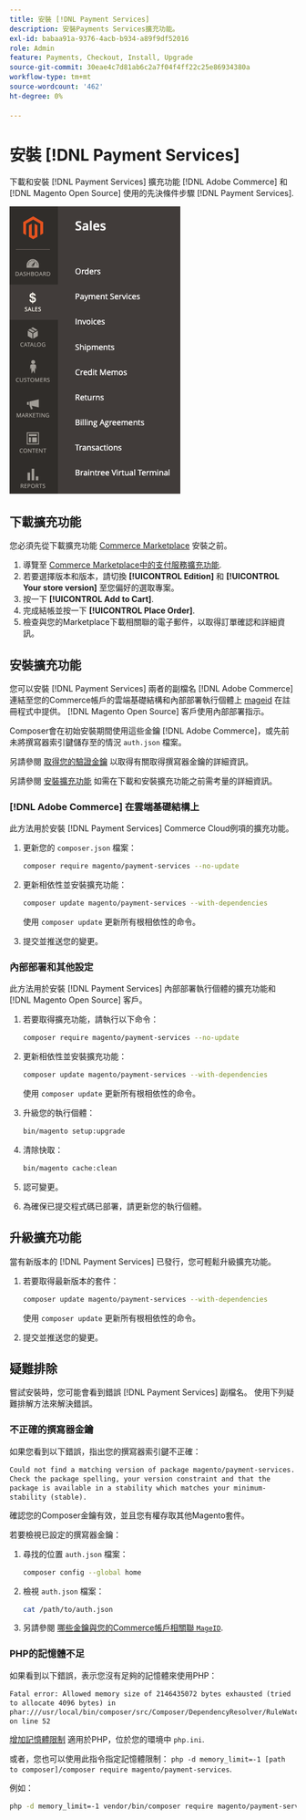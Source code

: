 ```yaml
---
title: 安裝 [!DNL Payment Services]
description: 安裝Payments Services擴充功能。
exl-id: babaa91a-9376-4acb-b934-a89f9df52016
role: Admin
feature: Payments, Checkout, Install, Upgrade
source-git-commit: 30eae4c7d81ab6c2a7f04f4ff22c25e86934380a
workflow-type: tm+mt
source-wordcount: '462'
ht-degree: 0%

---
```


# 安裝 [!DNL Payment Services]

下載和安裝 [!DNL Payment Services] 擴充功能 [!DNL Adobe Commerce] 和 [!DNL Magento Open Source] 使用的先決條件步驟 [!DNL Payment Services].

![[!DNL Payment Services] 擴充功能管理檢視](assets/admin-view.png)

## 下載擴充功能

您必須先從下載擴充功能 [Commerce Marketplace](https://experienceleague.adobe.com/docs/commerce-admin/start/resources/commerce-marketplace.html) 安裝之前。

1. 導覽至 [Commerce Marketplace中的支付服務擴充功能](https://marketplace.magento.com/magento-payment-services.html).
1. 若要選擇版本和版本，請切換 **[!UICONTROL Edition]** 和 **[!UICONTROL Your store version]** 至您偏好的選取專案。
1. 按一下 **[!UICONTROL Add to Cart]**.
1. 完成結帳並按一下 **[!UICONTROL Place Order]**.
1. 檢查與您的Marketplace下載相關聯的電子郵件，以取得訂單確認和詳細資訊。

## 安裝擴充功能

您可以安裝 [!DNL Payment Services] 兩者的副檔名 [!DNL Adobe Commerce] 連結至您的Commerce帳戶的雲端基礎結構和內部部署執行個體上 [mageid](https://devdocs.magento.com/marketplace/sellers/profile-personal.html#field-descriptions) 在註冊程式中提供。 [!DNL Magento Open Source] 客戶使用內部部署指示。

Composer會在初始安裝期間使用這些金鑰 [!DNL Adobe Commerce]，或先前未將撰寫器索引鍵儲存至的情況 `auth.json` 檔案。

另請參閱 [取得您的驗證金鑰](https://devdocs.magento.com/guides/v2.4/install-gde/prereq/connect-auth.html) 以取得有關取得撰寫器金鑰的詳細資訊。

另請參閱 [安裝擴充功能](https://devdocs.magento.com/guides/v2.4/install-gde/install/cli/extensions.html) 如需在下載和安裝擴充功能之前需考量的詳細資訊。

### [!DNL Adobe Commerce] 在雲端基礎結構上

此方法用於安裝 [!DNL Payment Services] Commerce Cloud例項的擴充功能。

1. 更新您的 `composer.json` 檔案：

   ```bash
   composer require magento/payment-services --no-update
   ```

1. 更新相依性並安裝擴充功能：

   ```bash
   composer update magento/payment-services --with-dependencies
   ```

   使用 `composer update` 更新所有根相依性的命令。

1. 提交並推送您的變更。

### 內部部署和其他設定

此方法用於安裝 [!DNL Payment Services] 內部部署執行個體的擴充功能和 [!DNL Magento Open Source] 客戶。

1. 若要取得擴充功能，請執行以下命令：

   ```bash
   composer require magento/payment-services --no-update
   ```

1. 更新相依性並安裝擴充功能：

   ```bash
   composer update magento/payment-services --with-dependencies
   ```

   使用 `composer update` 更新所有根相依性的命令。

1. 升級您的執行個體：

   ```bash
   bin/magento setup:upgrade
   ```

1. 清除快取：

   ```bash
   bin/magento cache:clean
   ```

1. 認可變更。
1. 為確保已提交程式碼已部署，請更新您的執行個體。

## 升級擴充功能

當有新版本的 [!DNL Payment Services] 已發行，您可輕鬆升級擴充功能。

1. 若要取得最新版本的套件：

   ```bash
   composer update magento/payment-services --with-dependencies
   ```

   使用 `composer update` 更新所有根相依性的命令。

1. 提交並推送您的變更。

## 疑難排除

嘗試安裝時，您可能會看到錯誤 [!DNL Payment Services] 副檔名。 使用下列疑難排解方法來解決錯誤。

### 不正確的撰寫器金鑰

如果您看到以下錯誤，指出您的撰寫器索引鍵不正確：

```terminal
Could not find a matching version of package magento/payment-services. Check the package spelling, your version constraint and that the package is available in a stability which matches your minimum-stability (stable).
```

確認您的Composer金鑰有效，並且您有權存取其他Magento套件。

若要檢視已設定的撰寫器金鑰：

1. 尋找的位置 `auth.json` 檔案：

   ```bash
   composer config --global home
   ```

1. 檢視 `auth.json` 檔案：

   ```bash
   cat /path/to/auth.json
   ```

1. 另請參閱 [哪些金鑰與您的Commerce帳戶相關聯 `MageID`](https://devdocs.magento.com/guides/v2.4/install-gde/prereq/connect-auth.html).

### PHP的記憶體不足

如果看到以下錯誤，表示您沒有足夠的記憶體來使用PHP：

```terminal
Fatal error: Allowed memory size of 2146435072 bytes exhausted (tried to allocate 4096 bytes) in phar:///usr/local/bin/composer/src/Composer/DependencyResolver/RuleWatchGraph.php on line 52
```

[增加記憶體限制](https://devdocs.magento.com/cloud/project/magento-app-php-ini.html#increase-php-memory-limit) 適用於PHP，位於您的環境中 `php.ini`.

或者，您也可以使用此指令指定記憶體限制： `php -d memory_limit=-1 [path to composer]/composer require magento/payment-services`.

例如：

```bash
php -d memory_limit=-1 vendor/bin/composer require magento/payment-services
```
